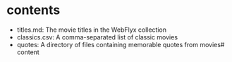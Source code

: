 # contents

* titles.md: The movie titles in the WebFlyx collection
* classics.csv: A comma-separated list of classic movies
* quotes: A directory of files containing memorable quotes from movies# content
